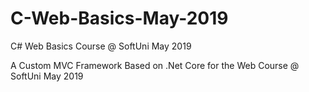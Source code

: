 # C-Web-Basics-May-2019
C# Web Basics Course @ SoftUni May 2019


A Custom MVC Framework Based on .Net Core for the Web Course @ SoftUni May 2019 

